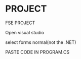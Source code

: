 # PROJECT
FSE PROJECT

Open visual studio

select forms normal(not the .NET)

PASTE CODE IN PROGRAM.CS
